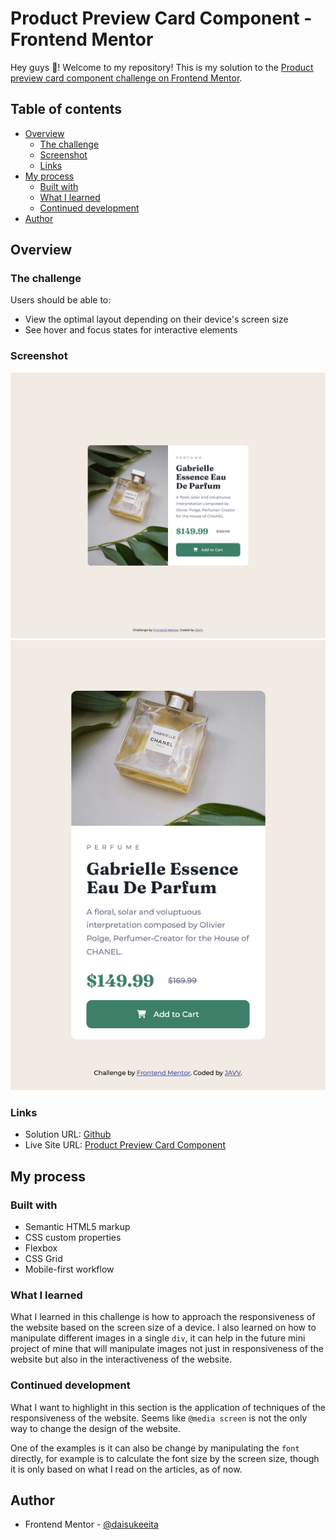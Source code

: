 # Product Preview Card Component - Frontend Mentor

Hey guys 👋! Welcome to my repository! This is my solution to the [Product preview card component challenge on Frontend Mentor](https://www.frontendmentor.io/challenges/product-preview-card-component-GO7UmttRfa). 

## Table of contents

- [Overview](#overview)
  - [The challenge](#the-challenge)
  - [Screenshot](#screenshot)
  - [Links](#links)
- [My process](#my-process)
  - [Built with](#built-with)
  - [What I learned](#what-i-learned)
  - [Continued development](#continued-development)
- [Author](#author)

## Overview

### The challenge

Users should be able to:

- View the optimal layout depending on their device's screen size
- See hover and focus states for interactive elements

### Screenshot

![](images/product-preview-card-component__desktop.png)
![](images/product-preview-card-component__mobile.png)

### Links

- Solution URL: [Github](https://github.com/daisukeeita/Product-Preview-Card-Component)
- Live Site URL: [Product Preview Card Component](https://daisukeeita.github.io/Product-Preview-Card-Component/)

## My process

### Built with

- Semantic HTML5 markup
- CSS custom properties
- Flexbox
- CSS Grid
- Mobile-first workflow

### What I learned

What I learned in this challenge is how to approach the responsiveness of the website based on the screen size of a device. I also learned on how to manipulate different images in a single `div`, it can help in the future mini project of mine that will manipulate images not just in responsiveness of the website but also in the interactiveness of the website. 

### Continued development

What I want to highlight in this section is the application of techniques of the responsiveness of the website. Seems like `@media screen` is not the only way to change the design of the website. 

One of the examples is it can also be change by manipulating the `font` directly, for example is to calculate the font size by the screen size, though it is only based on what I read on the articles, as of now. 

## Author
- Frontend Mentor - [@daisukeeita](https://www.frontendmentor.io/profile/daisukeeita)
